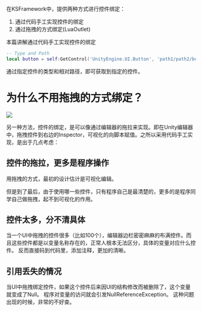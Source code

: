 在KSFramework中，提供两种方式进行控件绑定：

1. 通过代码手工实现控件的绑定
2. 通过拖拽的方式绑定(LuaOutlet)



本篇讲解通过代码手工实现控件的绑定

```Lua
-- Type and Path
local button = self:GetControl('UnityEngine.UI.Button', 'path1/path2/button')
```

通过指定控件的类型和相对路径，即可获取到指定的控件。


# 为什么不用拖拽的方式绑定？

![](../images/ui/ui-editor-binding.png)

另一种方法，控件的绑定，是可以像通过编辑器的拖拉来实现。即在Unity编辑器中，拖拽控件到右边的Inspector，可视化的向脚本赋值。之所以采用代码手工实现，是出于几点考虑：

## 控件的拖拉，更多是程序操作

用拖拽的方式，最初的设计估计是可视化编辑。

但是到了最后，由于使用哪一些控件，只有程序自己是最清楚的，更多的是程序同学自己做拖拽，起不到可视化的作用。

## 控件太多，分不清具体

当一个UI中拖拽的控件很多（比如100个），编辑器边栏密密麻麻的布满控件。而且这些控件都是以变量名称存在的，正常人根本无法区分，具体的变量对应什么控件。 反而直接码到代码里，添加注释，更加的清晰。

## 引用丢失的情况

当UI中拖拽绑定控件，如果这个控件后来因UI的结构修改而被删除了，这个变量就变成了Null。 程序对变量的访问就会引发NullReferenceException。 这种问题出现的时候，非常的不好查。
